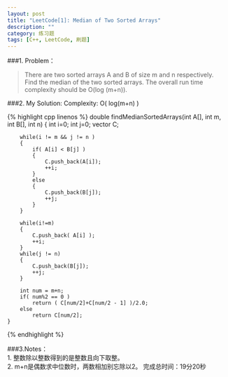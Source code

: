 ```yaml
---
layout: post
title: "LeetCode[1]: Median of Two Sorted Arrays"
description: ""
category: 练习题
tags: [C++, LeetCode, 刷题]
---
```

###1. Problem：
<blockquote>
There are two sorted arrays A and B of size m and n respectively. Find the median of the two sorted arrays. The overall run time complexity should be O(log (m+n)).
</blockquote>
###2. My Solution:
Complexity: O( log(m+n) )  

{% highlight cpp linenos %}
double findMedianSortedArrays(int A[], int m, int B[], int n) {
        int i=0;
        int j=0;
        vector<int> C;
		
        while(i != m && j != n )
        {
            if( A[i] < B[j] )
            {
                C.push_back(A[i]);
                ++i;
            }
            else
            {
                C.push_back(B[j]);
                ++j;
            }
        }
		
        while(i!=m)
        {
            C.push_back( A[i] );
            ++i;
        }
        while(j != n)
        {
            C.push_back(B[j]);
            ++j;
        }
        
        int num = m+n;
        if( num%2 == 0 )
            return ( C[num/2]+C[num/2 - 1] )/2.0;
        else 
            return C[num/2];
    }

{% endhighlight %}

###3.Notes：  
		1. 整数除以整数得到的是整数且向下取整。    
		2. m+n是偶数求中位数时，两数相加别忘除以2。
完成总时间：19分20秒



